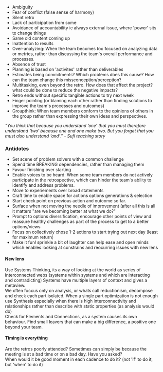 
* Ambiguity
* Fear of conflict (false sense of harmony)
* Silent retro
* Lack of participation from some
* Avoidance of accountability ie always external issue, where 'power' sits to change things
* Same old content coming up
* Inattention to results
* Over-analyzing: When the team becomes too focused on analyzing data or metrics, rather than discussing the team's overall performance and processes.
* Absence of trust
* Planning is based on 'activites' rather than deliverables
* Estimates being commitments? Which problems does this cause? How can the team change this missconception/perception?
* Multitasking, even beyond the retro. How does that affect the project? what could be done to reduce the negative impacts?
* Retro ends without specific tangible actions to try next week
* Finger pointing (or blaming each other rather than finding solutions to improve the team's processes and outcomes)
* Groupthink: When team members conform to the opinions of others in the group rather than expressing their own ideas and perspectives.

*“You think that because you understand ‘one’ that you must therefore understand ‘two’ because one and one make two. But you forget that you must also understand ‘and’.” - Sufi teaching story* 

### Antidotes
* Set scene of problem solvers with a common challenge
* Spend time BREAKING dependencies, rather than managing them
* Favour finishing over starting
* Enable voices to be heard: When some team members do not actively participate in the retrospective, which can hinder the team's ability to identify and address problems.
* Move to experiements over broad statements
* Craft time to enable space for actions options generations & selection
* Start check point on previous action and outcome so far. 
* Surface when not moving the needle of improvement (after all this is all it matters "are we becoming better at what we do?"
* Prompt to options diversification, encourage other points of view and reassure healthy challenges as part of the process to get to a better options/views
* Focus on collectively chose 1-2 actions to start trying out next day (least for maximum return)
* Make it fun! sprinkle a bit of laughter can help ease and open minds which enables looking at constrains and reocurring issues with new lens

#### New lens 
Use Systems Thinking, its a way of looking at the world as series of interconnected webs (systems within systems and which are interacting and contradicting)
Systems have multiple layers of context and gives a metaview. </br>
We often foccus only on analysis, or whats call reductionism, decompose and check each part isolated. When a single part optimization is not enough use Synthesis especially when there is high interconnectivity and relationships rather than describe with static properties (as analysis would do) </br>
Check for Elements and Connections, as a system causes its own behaviour. Find small leavers that can make a big difference, a positive one beyond your team.

#### Timing is everything
Are the retros poorly attended? Sometimes can simply be because the meeting is at a bad time or on a bad day. Have you asked? </br>
When would it be good moment in each cadence to do it? (not 'if' to do it, but 'when' to do it)
